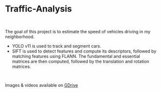 # Traffic-Analysis

<br />

The goal of this project is to estimate the speed of vehicles driving in my neighborhood.
* YOLO v11 is used to track and segment cars.
* SIFT is used to detect features and compute its descriptors, followed by matching features using FLANN. The fundamental and essential matrices are then computed, followed by the translation and rotation matrices.

<br />

Images & videos available on [GDrive](https://drive.google.com/drive/folders/1RKbULTZWH2JVe--sqtOBYgFinvriiRry)

<br />
